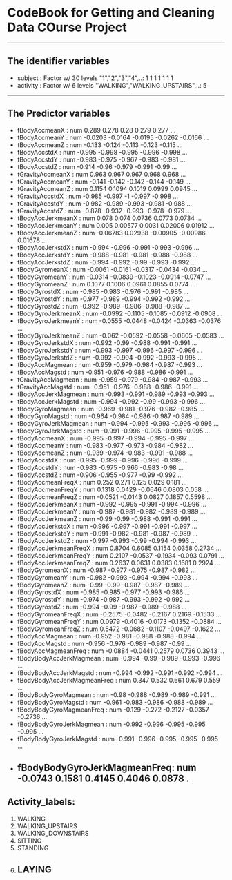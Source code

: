 CodeBook for Getting and Cleaning Data COurse Project
================

------------------------------------------------------------------------

The identifier variables
------------------------

-   subject : Factor w/ 30 levels "1","2","3","4",..: 1 1 1 1 1 1 1
-   activity : Factor w/ 6 levels "WALKING","WALKING\_UPSTAIRS",..: 5

------------------------------------------------------------------------

The Predictor variables
-----------------------

-   tBodyAccmeanX : num 0.289 0.278 0.28 0.279 0.277 ...
-   tBodyAccmeanY : num -0.0203 -0.0164 -0.0195 -0.0262 -0.0166 ...
-   tBodyAccmeanZ : num -0.133 -0.124 -0.113 -0.123 -0.115 ...
-   tBodyAccstdX : num -0.995 -0.998 -0.995 -0.996 -0.998 ...
-   tBodyAccstdY : num -0.983 -0.975 -0.967 -0.983 -0.981 ...
-   tBodyAccstdZ : num -0.914 -0.96 -0.979 -0.991 -0.99 ...
-   tGravityAccmeanX : num 0.963 0.967 0.967 0.968 0.968 ...
-   tGravityAccmeanY : num -0.141 -0.142 -0.142 -0.144 -0.149 ...
-   tGravityAccmeanZ : num 0.1154 0.1094 0.1019 0.0999 0.0945 ...
-   tGravityAccstdX : num -0.985 -0.997 -1 -0.997 -0.998 ...
-   tGravityAccstdY : num -0.982 -0.989 -0.993 -0.981 -0.988 ...
-   tGravityAccstdZ : num -0.878 -0.932 -0.993 -0.978 -0.979 ...
-   tBodyAccJerkmeanX : num 0.078 0.074 0.0736 0.0773 0.0734 ...
-   tBodyAccJerkmeanY : num 0.005 0.00577 0.0031 0.02006 0.01912 ...
-   tBodyAccJerkmeanZ : num -0.06783 0.02938 -0.00905 -0.00986 0.01678 ...
-   tBodyAccJerkstdX : num -0.994 -0.996 -0.991 -0.993 -0.996 ...
-   tBodyAccJerkstdY : num -0.988 -0.981 -0.981 -0.988 -0.988 ...
-   tBodyAccJerkstdZ : num -0.994 -0.992 -0.99 -0.993 -0.992 ...
-   tBodyGyromeanX : num -0.0061 -0.0161 -0.0317 -0.0434 -0.034 ...
-   tBodyGyromeanY : num -0.0314 -0.0839 -0.1023 -0.0914 -0.0747 ...
-   tBodyGyromeanZ : num 0.1077 0.1006 0.0961 0.0855 0.0774 ...
-   tBodyGyrostdX : num -0.985 -0.983 -0.976 -0.991 -0.985 ...
-   tBodyGyrostdY : num -0.977 -0.989 -0.994 -0.992 -0.992 ...
-   tBodyGyrostdZ : num -0.992 -0.989 -0.986 -0.988 -0.987 ...
-   tBodyGyroJerkmeanX : num -0.0992 -0.1105 -0.1085 -0.0912 -0.0908 ...
-   tBodyGyroJerkmeanY : num -0.0555 -0.0448 -0.0424 -0.0363 -0.0376 ...
-   tBodyGyroJerkmeanZ : num -0.062 -0.0592 -0.0558 -0.0605 -0.0583 ...
-   tBodyGyroJerkstdX : num -0.992 -0.99 -0.988 -0.991 -0.991 ...
-   tBodyGyroJerkstdY : num -0.993 -0.997 -0.996 -0.997 -0.996 ...
-   tBodyGyroJerkstdZ : num -0.992 -0.994 -0.992 -0.993 -0.995 ...
-   tBodyAccMagmean : num -0.959 -0.979 -0.984 -0.987 -0.993 ...
-   tBodyAccMagstd : num -0.951 -0.976 -0.988 -0.986 -0.991 ...
-   tGravityAccMagmean : num -0.959 -0.979 -0.984 -0.987 -0.993 ...
-   tGravityAccMagstd : num -0.951 -0.976 -0.988 -0.986 -0.991 ...
-   tBodyAccJerkMagmean : num -0.993 -0.991 -0.989 -0.993 -0.993 ...
-   tBodyAccJerkMagstd : num -0.994 -0.992 -0.99 -0.993 -0.996 ...
-   tBodyGyroMagmean : num -0.969 -0.981 -0.976 -0.982 -0.985 ...
-   tBodyGyroMagstd : num -0.964 -0.984 -0.986 -0.987 -0.989 ...
-   tBodyGyroJerkMagmean : num -0.994 -0.995 -0.993 -0.996 -0.996 ...
-   tBodyGyroJerkMagstd : num -0.991 -0.996 -0.995 -0.995 -0.995 ...
-   fBodyAccmeanX : num -0.995 -0.997 -0.994 -0.995 -0.997 ...
-   fBodyAccmeanY : num -0.983 -0.977 -0.973 -0.984 -0.982 ...
-   fBodyAccmeanZ : num -0.939 -0.974 -0.983 -0.991 -0.988 ...
-   fBodyAccstdX : num -0.995 -0.999 -0.996 -0.996 -0.999 ...
-   fBodyAccstdY : num -0.983 -0.975 -0.966 -0.983 -0.98 ...
-   fBodyAccstdZ : num -0.906 -0.955 -0.977 -0.99 -0.992 ...
-   fBodyAccmeanFreqX : num 0.252 0.271 0.125 0.029 0.181 ...
-   fBodyAccmeanFreqY : num 0.1318 0.0429 -0.0646 0.0803 0.058 ...
-   fBodyAccmeanFreqZ : num -0.0521 -0.0143 0.0827 0.1857 0.5598 ...
-   fBodyAccJerkmeanX : num -0.992 -0.995 -0.991 -0.994 -0.996 ...
-   fBodyAccJerkmeanY : num -0.987 -0.981 -0.982 -0.989 -0.989 ...
-   fBodyAccJerkmeanZ : num -0.99 -0.99 -0.988 -0.991 -0.991 ...
-   fBodyAccJerkstdX : num -0.996 -0.997 -0.991 -0.991 -0.997 ...
-   fBodyAccJerkstdY : num -0.991 -0.982 -0.981 -0.987 -0.989 ...
-   fBodyAccJerkstdZ : num -0.997 -0.993 -0.99 -0.994 -0.993 ...
-   fBodyAccJerkmeanFreqX : num 0.8704 0.6085 0.1154 0.0358 0.2734 ...
-   fBodyAccJerkmeanFreqY : num 0.2107 -0.0537 -0.1934 -0.093 0.0791 ...
-   fBodyAccJerkmeanFreqZ : num 0.2637 0.0631 0.0383 0.1681 0.2924 ...
-   fBodyGyromeanX : num -0.987 -0.977 -0.975 -0.987 -0.982 ...
-   fBodyGyromeanY : num -0.982 -0.993 -0.994 -0.994 -0.993 ...
-   fBodyGyromeanZ : num -0.99 -0.99 -0.987 -0.987 -0.989 ...
-   fBodyGyrostdX : num -0.985 -0.985 -0.977 -0.993 -0.986 ...
-   fBodyGyrostdY : num -0.974 -0.987 -0.993 -0.992 -0.992 ...
-   fBodyGyrostdZ : num -0.994 -0.99 -0.987 -0.989 -0.988 ...
-   fBodyGyromeanFreqX : num -0.2575 -0.0482 -0.2167 0.2169 -0.1533 ...
-   fBodyGyromeanFreqY : num 0.0979 -0.4016 -0.0173 -0.1352 -0.0884 ...
-   fBodyGyromeanFreqZ : num 0.5472 -0.0682 -0.1107 -0.0497 -0.1622 ...
-   fBodyAccMagmean : num -0.952 -0.981 -0.988 -0.988 -0.994 ...
-   fBodyAccMagstd : num -0.956 -0.976 -0.989 -0.987 -0.99 ...
-   fBodyAccMagmeanFreq : num -0.0884 -0.0441 0.2579 0.0736 0.3943 ...
-   fBodyBodyAccJerkMagmean : num -0.994 -0.99 -0.989 -0.993 -0.996 ...
-   fBodyBodyAccJerkMagstd : num -0.994 -0.992 -0.991 -0.992 -0.994 ...
-   fBodyBodyAccJerkMagmeanFreq : num 0.347 0.532 0.661 0.679 0.559 ...
-   fBodyBodyGyroMagmean : num -0.98 -0.988 -0.989 -0.989 -0.991 ...
-   fBodyBodyGyroMagstd : num -0.961 -0.983 -0.986 -0.988 -0.989 ...
-   fBodyBodyGyroMagmeanFreq : num -0.129 -0.272 -0.2127 -0.0357 -0.2736 ...
-   fBodyBodyGyroJerkMagmean : num -0.992 -0.996 -0.995 -0.995 -0.995 ...
-   fBodyBodyGyroJerkMagstd : num -0.991 -0.996 -0.995 -0.995 -0.995 ...
-   fBodyBodyGyroJerkMagmeanFreq: num -0.0743 0.1581 0.4145 0.4046 0.0878 .
    -----------------------------------------------------------------------

Activity\_labels:
-----------------

1.  WALKING
2.  WALKING\_UPSTAIRS
3.  WALKING\_DOWNSTAIRS
4.  SITTING
5.  STANDING
6.  LAYING
    ------
